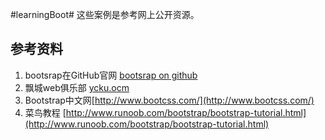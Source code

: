 #learningBoot#
这些案例是参考网上公开资源。
## 参考资料 ##
   
1. bootsrap在GitHub官网  [bootsrap on github](https://github.com/twbs/bootstrap)   
2. 飘城web俱乐部 [ycku.ocm](http://www.ycku.com/bootstrap/)   
3. Bootstrap中文网[http://www.bootcss.com/](http://www.bootcss.com/)    
4. 菜鸟教程 [http://www.runoob.com/bootstrap/bootstrap-tutorial.html](http://www.runoob.com/bootstrap/bootstrap-tutorial.html)
   

 
